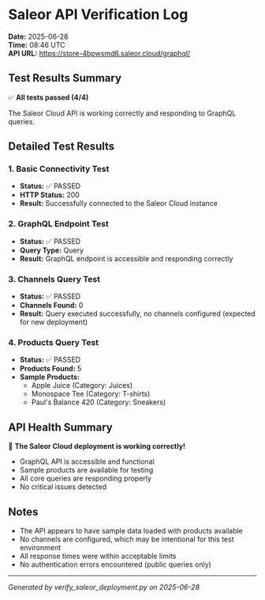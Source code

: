 # Saleor API Verification Log

**Date:** 2025-06-28  
**Time:** 08:46 UTC  
**API URL:** https://store-4bpwsmd6.saleor.cloud/graphql/

## Test Results Summary

✅ **All tests passed (4/4)**

The Saleor Cloud API is working correctly and responding to GraphQL queries.

## Detailed Test Results

### 1. Basic Connectivity Test
- **Status:** ✅ PASSED
- **HTTP Status:** 200
- **Result:** Successfully connected to the Saleor Cloud instance

### 2. GraphQL Endpoint Test
- **Status:** ✅ PASSED
- **Query Type:** Query
- **Result:** GraphQL endpoint is accessible and responding correctly

### 3. Channels Query Test
- **Status:** ✅ PASSED
- **Channels Found:** 0
- **Result:** Query executed successfully, no channels configured (expected for new deployment)

### 4. Products Query Test
- **Status:** ✅ PASSED
- **Products Found:** 5
- **Sample Products:**
  - Apple Juice (Category: Juices)
  - Monospace Tee (Category: T-shirts)
  - Paul's Balance 420 (Category: Sneakers)

## API Health Summary

🎉 **The Saleor Cloud deployment is working correctly!**

- GraphQL API is accessible and functional
- Sample products are available for testing
- All core queries are responding properly
- No critical issues detected

## Notes

- The API appears to have sample data loaded with products available
- No channels are configured, which may be intentional for this test environment
- All response times were within acceptable limits
- No authentication errors encountered (public queries only)

---
*Generated by verify_saleor_deployment.py on 2025-06-28*